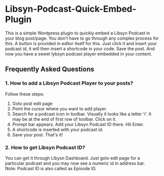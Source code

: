 # Libsyn-Podcast-Quick-Embed-Plugin
This is a simple Wordpress plugin to quickly embed a Libsyn Podcast in your blog post/page. You don't have to go through any complex process for this. A button is provided in editor itself for this. Just click it and insert your podcast id, it will then insert a shortcode in your code. Save the post. And now you have a sweet lybsyn podcast player embedded in your content.

## Frequently Asked Questions
### 1. How to add a Libsyn Podcast Player to your posts?
Follow these steps:
  1. Goto post edit page
  2. Point the cursor where you want to add player.
  3. Search for a podcast icon in toolbar. Visually it looks like a letter 'i'. It may be at the end of first row of toolbar. Click on it.
  4. Prompt bar appears. Add your Libsyn Podcast ID there. Hit Enter.
  5. A shortcode is inserted with your podcast id.
  6. Save your post. That's it!

### 2. How to get Libsyn Podcast ID?
You can get it through Libysn Dashboard. Just goto edit page for a particular podcast and you may now see a numeric id in address bar.  
Note: Podcast ID is also called as Episode ID.
